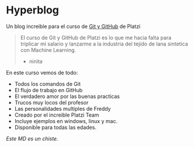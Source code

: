 # Hyperblog 
Un blog increible para el curso de [Git y GitHub](https://platzi.com/clases/git-github/) de Platzi
> El curso de Git y GitHub de Platzi es lo que me hacia falta para triplicar mi salario y lanzarme a la industria del tejido de lana sintetica con Machine Learning.
>- ninita

En este curso vemos de todo:
* Todos los comandos de Git
* El flujo de trabajo en GitHub
* El verdadero amor por las buenas practicas
* Trucos muy locos del profesor
* Las personalidades multiples de Freddy
* Creado por el increible Platzi Team
* Incluye ejemplos en windows, linux y mac.
* Disponible para todas las edades.

*Este MD es un chiste.*